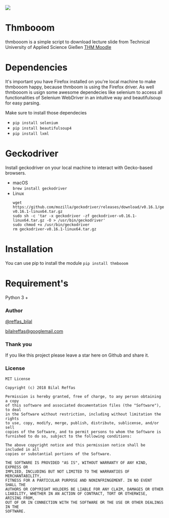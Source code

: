 ![](https://imgur.com/DhH1S3P.png)
# Thmbooom
thmbooom is a simple script to download lecture slide from Technical University of Applied Science Gießen [THM Moodle](https://moodle.thm.de/login/index.php)

# Dependencies 
It's important you have Firefox installed on you're local machine to make thmbooom happy, because thmboom is using the Firefox driver.
As well thmbooom is usign some awesome dependecies like selenium to access all functionalities of Selenium WebDriver in an intuitive way and beautifulsoup for easy parsing. 

Make sure to install those dependecies 
* `pip install selenium`
* `pip install beautifulsoup4`
* `pip install lxml`

# Geckodriver
Install geckodriver on your local machine to interact with Gecko-based browsers.

* macOS <br>
  `brew install geckodriver`
* Linux
  ```
  wget https://github.com/mozilla/geckodriver/releases/download/v0.16.1/geckodriver-v0.16.1-linux64.tar.gz
  sudo sh -c 'tar -x geckodriver -zf geckodriver-v0.16.1-linux64.tar.gz -O > /usr/bin/geckodriver'
  sudo chmod +x /usr/bin/geckodriver
  rm geckodriver-v0.16.1-linux64.tar.gz
   ```

# Installation
You can use pip to install the module
```pip install thmbooom```

# Requirement's 
Python 3 +

### Author

  [@reffas_bilal](https://twitter.com/Reffas_Bilal)
  
  [bilalreffas@googlemail.com]()

### Thank you 

  If you like this project please leave a star here on Github and share it.

### License

```
MIT License

Copyright (c) 2018 Bilal Reffas

Permission is hereby granted, free of charge, to any person obtaining a copy
of this software and associated documentation files (the "Software"), to deal
in the Software without restriction, including without limitation the rights
to use, copy, modify, merge, publish, distribute, sublicense, and/or sell
copies of the Software, and to permit persons to whom the Software is
furnished to do so, subject to the following conditions:

The above copyright notice and this permission notice shall be included in all
copies or substantial portions of the Software.

THE SOFTWARE IS PROVIDED "AS IS", WITHOUT WARRANTY OF ANY KIND, EXPRESS OR
IMPLIED, INCLUDING BUT NOT LIMITED TO THE WARRANTIES OF MERCHANTABILITY,
FITNESS FOR A PARTICULAR PURPOSE AND NONINFRINGEMENT. IN NO EVENT SHALL THE
AUTHORS OR COPYRIGHT HOLDERS BE LIABLE FOR ANY CLAIM, DAMAGES OR OTHER
LIABILITY, WHETHER IN AN ACTION OF CONTRACT, TORT OR OTHERWISE, ARISING FROM,
OUT OF OR IN CONNECTION WITH THE SOFTWARE OR THE USE OR OTHER DEALINGS IN THE
SOFTWARE.
```
